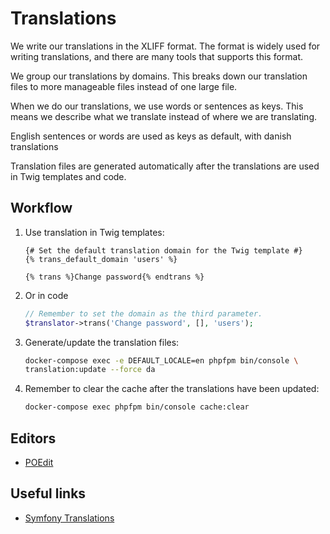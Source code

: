 # Translations

We write our translations in the XLIFF format. The format
is widely used for writing translations, and there are
many tools that supports this format.

We group our translations by domains. This breaks down our translation
files to more manageable files instead of one large file.

When we do our translations, we use words or sentences as keys. This
means we describe what we translate instead of where we are translating.

English sentences or words are used as keys as default, with danish translations

Translation files are generated automatically after the translations are
used in Twig templates and code.

## Workflow

1. Use translation in Twig templates:
   ```twig
   {# Set the default translation domain for the Twig template #}
   {% trans_default_domain 'users' %}
   
   {% trans %}Change password{% endtrans %}
   ```

2. Or in code
   ```php
   // Remember to set the domain as the third parameter.
   $translator->trans('Change password', [], 'users');
   ```

3. Generate/update the translation files:
   ```sh
   docker-compose exec -e DEFAULT_LOCALE=en phpfpm bin/console \
   translation:update --force da
   ```

4. Remember to clear the cache after the translations have been updated:
   ```sh
   docker-compose exec phpfpm bin/console cache:clear
   ```

## Editors

* [POEdit](https://poedit.net/)

## Useful links

* [Symfony Translations](https://symfony.com/doc/current/translation.html)